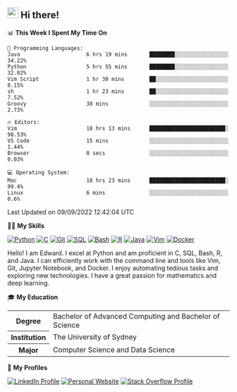 ## <a href="#"><img src="https://media.giphy.com/media/hvRJCLFzcasrR4ia7z/giphy.gif" width="25px" height="25px"></a> Hi there!

<!--START_SECTION:waka-->
📊 **This Week I Spent My Time On** 

```text
💬 Programming Languages: 
Java                     6 hrs 19 mins       ████████░░░░░░░░░░░░░░░░░   34.22% 
Python                   5 hrs 55 mins       ████████░░░░░░░░░░░░░░░░░   32.02% 
Vim Script               1 hr 30 mins        ██░░░░░░░░░░░░░░░░░░░░░░░   8.15% 
sh                       1 hr 23 mins        ██░░░░░░░░░░░░░░░░░░░░░░░   7.52% 
Groovy                   30 mins             ░░░░░░░░░░░░░░░░░░░░░░░░░   2.73%

🔥 Editors: 
Vim                      18 hrs 13 mins      ████████████████████████░   98.53% 
VS Code                  15 mins             ░░░░░░░░░░░░░░░░░░░░░░░░░   1.44% 
Browser                  0 secs              ░░░░░░░░░░░░░░░░░░░░░░░░░   0.03%

💻 Operating System: 
Mac                      18 hrs 23 mins      ████████████████████████░   99.4% 
Linux                    6 mins              ░░░░░░░░░░░░░░░░░░░░░░░░░   0.6%

```


 Last Updated on 09/09/2022 12:42:04 UTC
<!--END_SECTION:waka-->

💪🏻 **My Skills**

[![Python](https://img.shields.io/badge/-Python-yellow?style=flat-square&logo=Python)](#)
[![C     ](https://img.shields.io/badge/-C-blue?style=flat-square&logo=C)](#)
[![Git   ](https://img.shields.io/badge/-Git-grey?style=flat-square&logo=Git)](#)
[![SQL   ](https://img.shields.io/badge/-SQL-grey?style=flat-square&logo=SQLite)](#)
[![Bash  ](https://img.shields.io/badge/-Bash-grey?style=flat-square&logo=GNU-Bash)](#)
[![R     ](https://img.shields.io/badge/-R-grey?style=flat-square&logo=R)](#)
[![Java  ](https://img.shields.io/badge/-Java-grey?style=flat-square&logo=OpenJDK)](#)
[![Vim   ](https://img.shields.io/badge/-Vim-grey?style=flat-square&logo=Vim)](#)
[![Docker](https://img.shields.io/badge/-Docker-grey?style=flat-square&logo=Docker)](#)

Hello! I am Edward. I excel at Python and am proficient in C, SQL, Bash, R, and
Java. I can efficiently work with the command line and tools like Vim, Git,
Jupyter Notebook, and Docker. I enjoy automating tedious tasks and exploring new
technologies. I have a great passion for mathematics and deep learning.

🎓 **My Education**

<table>
<tr>
    <th>Degree</th>
    <td>Bachelor of Advanced Computing and Bachelor of Science</td>
</tr>
<tr>
    <th>Institution</th>
    <td>The University of Sydney</td>
</tr>
<tr>
    <th>Major</th>
    <td>Computer Science and Data Science</td>
</tr>
</table>

🔗 **My Profiles**

[![LinkedIn Profile](https://img.shields.io/badge/-LinkedIn-blue?style=social&logo=LinkedIn)](https://www.linkedin.com/in/ziao-ji)
[![Personal Website](https://img.shields.io/badge/-Personal%20Website-blue?style=social&logo=Bootstrap)](https://jiziao.works)
[![Stack Overflow Profile](https://img.shields.io/badge/-Stack%20Overflow-blue?style=social&logo=StackOverflow)](https://stackoverflow.com/users/11658924/spearandshield)
